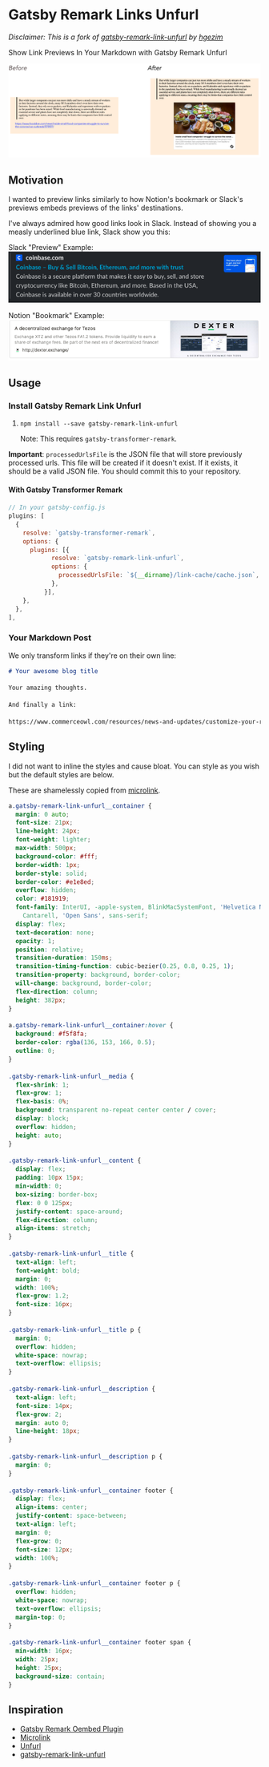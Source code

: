 # Gatsby Remark Links Unfurl

_Disclaimer: This is a fork of [gatsby-remark-link-unfurl](https://github.com/hgezim/gatsby-remark-link-unfurl) by [hgezim](https://github.com/hgezim)_

Show Link Previews In Your Markdown with Gatsby Remark Unfurl

![Gatsby Remark Link Before and After](docs/preview.png)

## Motivation

I wanted to preview links similarly to how Notion's bookmark or Slack's previews embeds previews of the links' destinations.

I've always admired how good links look in Slack. Instead of showing you a measly underlined blue link, Slack show you this:

Slack "Preview" Example:
![Slack unfurled](docs/slack-unfurl.png)

Notion "Bookmark" Example:
![Notion unfurled](docs/notion-unfurl.png)

## Usage

### Install Gatsby Remark Link Unfurl

1. `npm install --save gatsby-remark-link-unfurl`

   Note: This requires `gatsby-transformer-remark`.

**Important**: `processedUrlsFile` is the JSON file that will store previously processed urls. This file will be created if it doesn't exist. If it exists, it should be a valid JSON file. You should commit this to your repository.

#### With Gatsby Transformer Remark

```js
// In your gatsby-config.js
plugins: [
  {
    resolve: `gatsby-transformer-remark`,
    options: {
      plugins: [{
            resolve: `gatsby-remark-link-unfurl`,
            options: {
              processedUrlsFile: `${__dirname}/link-cache/cache.json`,
            },
          }],
    },
  },
],
```

### Your Markdown Post

We only transform links if they're on their own line:

```md
# Your awesome blog title

Your amazing thoughts.

And finally a link:

https://www.commerceowl.com/resources/news-and-updates/customize-your-recipe-page
```

## Styling

I did not want to inline the styles and cause bloat.
You can style as you wish but the default styles are below.

These are shamelessly copied from [microlink](https://microlink.io/docs/sdk/integrations/react).

```css
a.gatsby-remark-link-unfurl__container {
  margin: 0 auto;
  font-size: 21px;
  line-height: 24px;
  font-weight: lighter;
  max-width: 500px;
  background-color: #fff;
  border-width: 1px;
  border-style: solid;
  border-color: #e1e8ed;
  overflow: hidden;
  color: #181919;
  font-family: InterUI, -apple-system, BlinkMacSystemFont, 'Helvetica Neue', 'Segoe UI', Oxygen, Ubuntu,
    Cantarell, 'Open Sans', sans-serif;
  display: flex;
  text-decoration: none;
  opacity: 1;
  position: relative;
  transition-duration: 150ms;
  transition-timing-function: cubic-bezier(0.25, 0.8, 0.25, 1);
  transition-property: background, border-color;
  will-change: background, border-color;
  flex-direction: column;
  height: 382px;
}

a.gatsby-remark-link-unfurl__container:hover {
  background: #f5f8fa;
  border-color: rgba(136, 153, 166, 0.5);
  outline: 0;
}

.gatsby-remark-link-unfurl__media {
  flex-shrink: 1;
  flex-grow: 1;
  flex-basis: 0%;
  background: transparent no-repeat center center / cover;
  display: block;
  overflow: hidden;
  height: auto;
}

.gatsby-remark-link-unfurl__content {
  display: flex;
  padding: 10px 15px;
  min-width: 0;
  box-sizing: border-box;
  flex: 0 0 125px;
  justify-content: space-around;
  flex-direction: column;
  align-items: stretch;
}

.gatsby-remark-link-unfurl__title {
  text-align: left;
  font-weight: bold;
  margin: 0;
  width: 100%;
  flex-grow: 1.2;
  font-size: 16px;
}

.gatsby-remark-link-unfurl__title p {
  margin: 0;
  overflow: hidden;
  white-space: nowrap;
  text-overflow: ellipsis;
}

.gatsby-remark-link-unfurl__description {
  text-align: left;
  font-size: 14px;
  flex-grow: 2;
  margin: auto 0;
  line-height: 18px;
}

.gatsby-remark-link-unfurl__description p {
  margin: 0;
}

.gatsby-remark-link-unfurl__container footer {
  display: flex;
  align-items: center;
  justify-content: space-between;
  text-align: left;
  margin: 0;
  flex-grow: 0;
  font-size: 12px;
  width: 100%;
}

.gatsby-remark-link-unfurl__container footer p {
  overflow: hidden;
  white-space: nowrap;
  text-overflow: ellipsis;
  margin-top: 0;
}

.gatsby-remark-link-unfurl__container footer span {
  min-width: 16px;
  width: 25px;
  height: 25px;
  background-size: contain;
}
```

## Inspiration

- [Gatsby Remark Oembed Plugin](https://github.com/raae/gatsby-remark-oembed)
- [Microlink](https://microlink.io/docs/sdk/integrations/react)
- [Unfurl](https://github.com/jacktuck/unfurl/)
- [gatsby-remark-link-unfurl](https://github.com/hgezim/gatsby-remark-link-unfurl)

